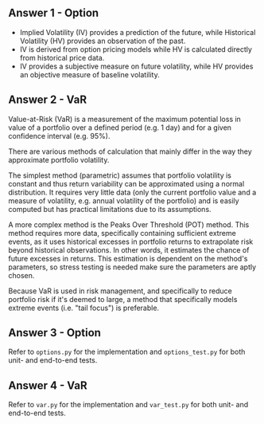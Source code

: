 ## Answer 1 - Option

* Implied Volatility (IV) provides a prediction of the future, while Historical Volatility (HV) provides an observation of the past.
* IV is derived from option pricing models while HV is calculated directly from historical price data.
* IV provides a subjective measure on future volatility, while HV provides an objective measure of baseline volatility.

## Answer 2 - VaR

Value-at-Risk (VaR) is a measurement of the maximum potential loss in value of a portfolio over a defined period (e.g. 1 day) and for a given confidence interval (e.g. 95%).

There are various methods of calculation that mainly differ in the way they approximate portfolio volatility.

The simplest method (parametric) assumes that portfolio volatility is constant and thus return variability can be approximated using a normal distribution. It requires very little data (only the current portfolio value and a measure of volatility, e.g. annual volatility of the portfolio) and is easily computed but has practical limitations due to its assumptions.

A more complex method is the Peaks Over Threshold (POT) method. This method requires more data, specifically containing sufficient extreme events, as it uses historical excesses in portfolio returns to extrapolate risk beyond historical observations.
In other words, it estimates the chance of future excesses in returns.
This estimation is dependent on the method's parameters, so stress testing is needed make sure the parameters are aptly chosen.

Because VaR is used in risk management, and specifically to reduce portfolio risk if it's deemed to large, a method that specifically models extreme events (i.e. "tail focus") is preferable.

## Answer 3 - Option

Refer to `options.py` for the implementation and `options_test.py` for both unit- and end-to-end tests.

## Answer 4 - VaR

Refer to `var.py` for the implementation  and `var_test.py` for both unit- and end-to-end tests.

